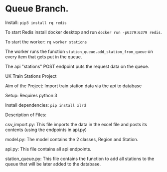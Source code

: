 # Queue Branch.
Install: `pip3 install rq redis`

To start Redis install docker desktop and run `docker run -p6379:6379 redis`.


To start the worker: `rq worker stations`

The worker runs the function `station_queue.add_station_from_queue` on every item that gets put in the queue.

The api "stations" POST endpoint puts the request data on the queue.




UK Train Stations Project

Aim of the Project: Import train station data via the api to database

Setup: Requires python 3

Install dependencies: `pip install xlrd`



Description of Files:

csv_import.py: This file imports the data in the excel file and posts its contents (using the endpoints in api.py)

model.py: The model contains the 2 classes, Region and Station.

api.py: This file contains all api endpoints.

station_queue.py: This file contains the function to add all stations to the queue that will be later added to the database.
